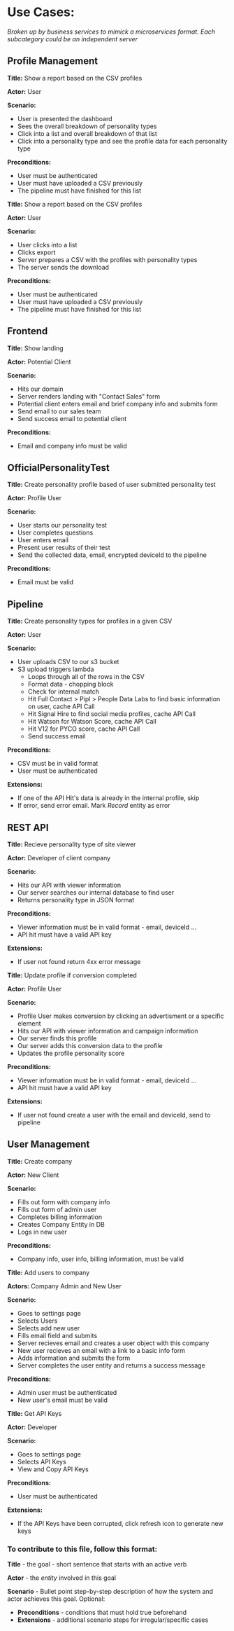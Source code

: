 #  Use Cases:
*Broken up by business services to mimick a microservices format. Each subcategory could be an independent server*

## Profile Management
**Title:** Show a report based on the CSV profiles

**Actor:** User

**Scenario:**
* User is presented the dashboard
* Sees the overall breakdown of personality types
* Click into a list and overall breakdown of that list
* Click into a personality type and see the profile data for each personality type

**Preconditions:**
* User must be authenticated
* User must have uploaded a CSV previously
* The pipeline must have finished for this list

**Title:** Show a report based on the CSV profiles

**Actor:** User

**Scenario:**
* User clicks into a list
* Clicks export
* Server prepares a CSV with the profiles with personality types
* The server sends the download

**Preconditions:**
* User must be authenticated
* User must have uploaded a CSV previously
* The pipeline must have finished for this list


## Frontend
**Title:** Show landing

**Actor:** Potential Client

**Scenario:** 
* Hits our domain
* Server renders landing with "Contact Sales" form
* Potential client enters email and brief company info and submits form
* Send email to our sales team
* Send success email to potential client

**Preconditions:**
* Email and company info must be valid

## OfficialPersonalityTest
**Title:** Create personality profile based of user submitted personality test

**Actor:** Profile User

**Scenario:** 
* User starts our personality test
* User completes questions
* User enters email
* Present user results of their test
* Send the collected data, email, encrypted deviceId to the pipeline   

**Preconditions:**
* Email must be valid

## Pipeline
**Title:** Create personality types for profiles in a given CSV 

**Actor:** User

**Scenario:** 
* User uploads CSV to our s3 bucket
* S3 upload triggers lambda
    * Loops through all of the rows in the CSV
    * Format data - chopping block
    * Check for internal match
    * Hit Full Contact > Pipl > People Data Labs to find basic information on user, cache API Call
    * Hit Signal Hire to find social media profiles, cache API Call
    * Hit Watson for Watson Score, cache API Call
    * Hit V12 for PYCO score, cache API Call
    * Send success email

**Preconditions:**
* CSV must be in valid format
* User must be authenticated

**Extensions:** 
* If one of the API Hit's data is already in the internal profile, skip
* If error, send error email. Mark *Record* entity as error

## REST API
**Title:** Recieve personality type of site viewer

**Actor:** Developer of client company

**Scenario:** 
* Hits our API with viewer information
* Our server searches our internal database to find user
* Returns personality type in JSON format

**Preconditions:**
* Viewer information must be in valid format - email, deviceId ...
* API hit must have a valid API key

**Extensions:** 
* If user not found return 4xx error message


**Title:** Update profile if conversion completed

**Actor:** Profile User

**Scenario:** 
* Profile User makes conversion by clicking an advertisment or a specific element
* Hits our API with viewer information and campaign information
* Our server finds this profile
* Our server adds this conversion data to the profile
* Updates the profile personality score

**Preconditions:**
* Viewer information must be in valid format - email, deviceId ...
* API hit must have a valid API key

**Extensions:** 
* If user not found create a user with the email and deviceId, send to pipeline



## User Management
**Title:** Create company

**Actor:** New Client

**Scenario:** 
* Fills out form with company info
* Fills out form of admin user
* Completes billing information
* Creates Company Entity in DB
* Logs in new user

**Preconditions:**
* Company info, user info, billing information, must be valid

**Title:** Add users to company

**Actors:** Company Admin and New User

**Scenario:** 
* Goes to settings page
* Selects Users
* Selects add new user
* Fills email field and submits
* Server recieves email and creates a user object with this company
* New user recieves an email with a link to a basic info form
* Adds information and submits the form
* Server completes the user entity and returns a success message

**Preconditions:**
* Admin user must be authenticated
* New user's email must be valid

**Title:** Get API Keys

**Actor:** Developer

**Scenario:** 
* Goes to settings page
* Selects API Keys
* View and Copy API Keys

**Preconditions:**
* User must be authenticated

**Extensions:**
* If the API Keys have been corrupted, click refresh icon to generate new keys

### To contribute to this file, follow this format:
**Title** - the goal - short sentence that starts with an active verb

**Actor** - the *entity* involved in this goal

**Scenario** - Bullet point step-by-step description of how the system and actor achieves this goal.
Optional:
* **Preconditions** - conditions that must hold true beforehand
* **Extensions** - additional scenario steps for irregular/specific cases
